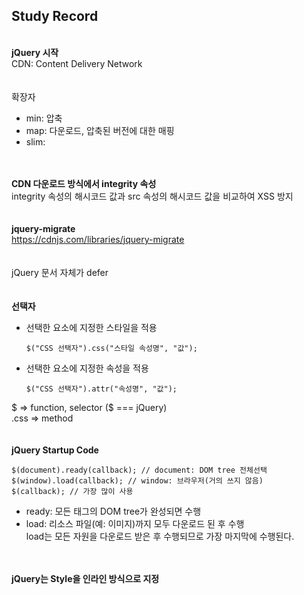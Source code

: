 ## Study Record
\
**jQuery 시작**  
CDN: Content Delivery Network  
\
\
확장자
- min: 압축
- map: 다운로드, 압축된 버전에 대한 매핑
- slim: 

\
\
**CDN 다운로드 방식에서 integrity 속성**  
integrity 속성의 해시코드 값과 src 속성의 해시코드 값을 비교하여 XSS 방지  
\
\
**jquery-migrate**  
https://cdnjs.com/libraries/jquery-migrate  
\
\
jQuery 문서 자체가 defer  
\
\
**선택자**
- 선택한 요소에 지정한 스타일을 적용
  ```
  $("CSS 선택자").css("스타일 속성명", "값");
  ```
- 선택한 요소에 지정한 속성을 적용
  ```
  $("CSS 선택자").attr("속성명", "값");
  ```
$ => function, selector ($ === jQuery)  
.css => method  
\
\
**jQuery Startup Code**  
```
$(document).ready(callback); // document: DOM tree 전체선택
$(window).load(callback); // window: 브라우저(거의 쓰지 않음)
$(callback); // 가장 많이 사용
```
- ready: 모든 태그의 DOM tree가 완성되면 수행
- load: 리소스 파일(예: 이미지)까지 모두 다운로드 된 후 수행  
  load는 모든 자원을 다운로드 받은 후 수행되므로 가장 마지막에 수행된다.

\
\
**jQuery는 Style을 인라인 방식으로 지정**  
